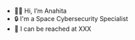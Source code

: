 - 👋🏻 Hi, I’m Anahita
- 🔒 I'm a Space Cybersecurity Specialist
- 📧 I can be reached at    XXX

<!---
dearanahita/dearanahita is a ✨ special ✨ repository because its `README.md` (this file) appears on your GitHub profile.
You can click the Preview link to take a look at your changes.
--->
